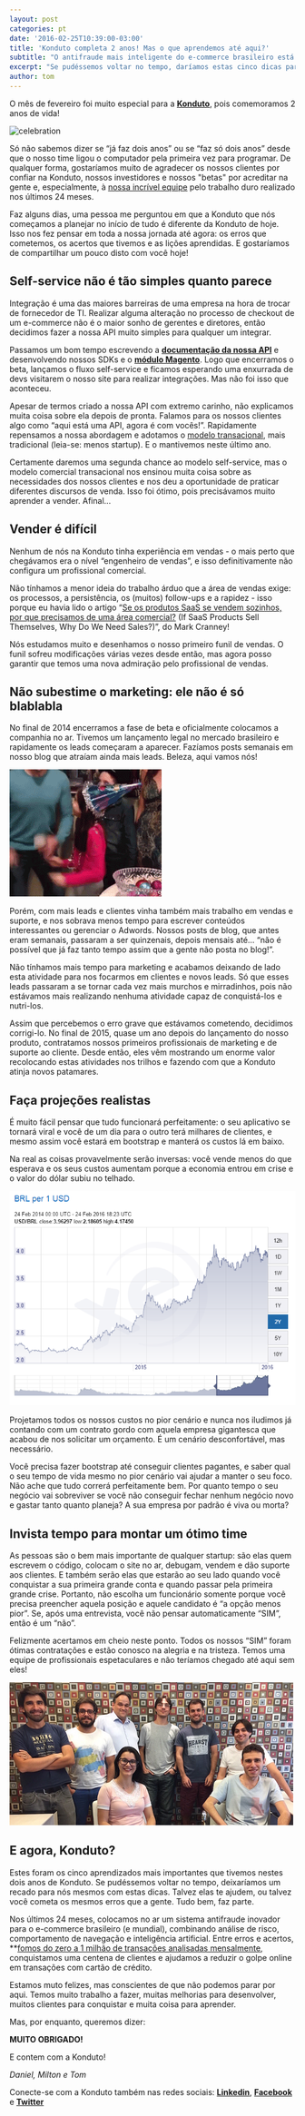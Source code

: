 ```yaml
---
layout: post
categories: pt
date: '2016-02-25T10:39:00-03:00'
title: 'Konduto completa 2 anos! Mas o que aprendemos até aqui?'
subtitle: "O antifraude mais inteligente do e-commerce brasileiro está comemorando dois anos de vida. "
excerpt: "Se pudéssemos voltar no tempo, daríamos estas cinco dicas para nós mesmos"
author: tom
---
```

O mês de fevereiro foi muito especial para a **[Konduto](https://www.konduto.com/?utm_source=konduto&utm_medium=blog&utm_campaign=conteudo-2a)**, pois comemoramos  2 anos de vida! 

![celebration](/images/160225-celebration.gif)

Só não sabemos dizer se “já faz dois anos” ou se “faz só dois anos” desde que o nosso time ligou o computador pela primeira vez para programar. De qualquer forma, gostaríamos muito de agradecer os nossos clientes por confiar na Konduto, nossos investidores e nossos "betas" por acreditar na gente e, especialmente, à [nossa incrível equipe](https://www.konduto.com/pt/about/?utm_source=konduto&utm_medium=blog&utm_campaign=conteudo-2a) pelo trabalho duro realizado nos últimos 24 meses. 

Faz alguns dias, uma pessoa me perguntou em que a Konduto que nós começamos a planejar no início de tudo é diferente da Konduto de hoje. Isso nos fez pensar em toda a nossa jornada até agora: os erros que cometemos, os acertos que tivemos e as lições aprendidas. E gostaríamos de compartilhar um pouco disto com você hoje! 

## Self-service não é tão simples quanto parece

Integração é uma das maiores barreiras de uma empresa na hora de trocar de fornecedor de TI. Realizar alguma alteração no processo de checkout de um e-commerce não é o maior sonho de gerentes e diretores, então decidimos fazer a nossa API muito simples para qualquer um integrar.

Passamos um bom tempo escrevendo a **[documentação da nossa API](http://docs.konduto.com/?utm_source=konduto&utm_medium=blog&utm_campaign=conteudo-2a)** e desenvolvendo nossos SDKs e o **[módulo Magento](https://www.magentocommerce.com/magento-connect/konduto-fraud-detection-service.html)**. Logo que encerramos o beta, lançamos o fluxo self-service e ficamos esperando uma enxurrada de devs visitarem o nosso site para realizar integrações. Mas não foi isso que aconteceu. 

Apesar de termos criado a nossa API com extremo carinho, não explicamos muita coisa sobre ela depois de pronta. Falamos para os nossos clientes algo como “aqui está uma API, agora é com vocês!”. Rapidamente repensamos a nossa abordagem e adotamos o [modelo transacional](http://chaotic-flow.com/saas-startup-strategy-three-saas-sales-models/), mais tradicional (leia-se: menos startup). E o mantivemos neste último ano. 

Certamente daremos uma segunda chance ao modelo self-service, mas o modelo comercial transacional nos ensinou muita coisa sobre as necessidades dos nossos clientes e nos deu a oportunidade de praticar diferentes discursos de venda. Isso foi ótimo, pois precisávamos muito aprender a vender. Afinal… 

## Vender é difícil

Nenhum de nós na Konduto tinha experiência em vendas - o mais perto que chegávamos era o nível “engenheiro de vendas”, e isso definitivamente não configura um profissional comercial.

Não tínhamos a menor ideia do trabalho árduo que a área de vendas exige: os processos, a persistência, os (muitos) follow-ups e a rapidez - isso porque eu havia lido o artigo “[Se os produtos SaaS se vendem sozinhos, por que precisamos de uma área comercial?](http://a16z.com/2014/05/30/selling-saas-products-dont-sell-themselves/) (If SaaS Products Sell Themselves, Why Do We Need Sales?)”, do Mark Cranney! 

Nós estudamos muito e desenhamos o nosso primeiro funil de vendas. O funil sofreu modificações várias vezes desde então, mas agora posso garantir que temos uma nova admiração pelo profissional de vendas. 

## Não subestime o marketing: ele não é só blablabla

No final de 2014 encerramos a fase de beta e oficialmente colocamos a companhia no ar. Tivemos um lançamento legal no mercado brasileiro e rapidamente os leads começaram a aparecer. Fazíamos posts semanais em nosso blog que atraíam ainda mais leads. Beleza, aqui vamos nós!

![herewego](/images/160225-herewego.gif)

Porém, com mais leads e clientes vinha também mais trabalho em vendas e suporte, e nos sobrava menos tempo para escrever conteúdos interessantes ou gerenciar o Adwords. Nossos posts de blog, que antes eram semanais, passaram a ser quinzenais, depois mensais até… “não é possível que já faz tanto tempo assim que a gente não posta no blog!”. 

Não tínhamos mais tempo para marketing e acabamos deixando de lado esta atividade para nos focarmos em clientes e novos leads. Só que esses leads passaram a se tornar cada vez mais murchos e mirradinhos, pois não estávamos mais realizando nenhuma atividade capaz de conquistá-los e nutri-los. 

Assim que percebemos o erro grave que estávamos cometendo, decidimos corrigi-lo. No final de 2015, quase um ano depois do lançamento do nosso produto, contratamos nossos primeiros profissionais de marketing e de suporte ao cliente. Desde então, eles vêm mostrando um enorme valor recolocando estas atividades nos trilhos e fazendo com que a Konduto atinja novos patamares. 

## Faça projeções realistas

É muito fácil pensar que tudo funcionará perfeitamente: o seu aplicativo se tornará viral e você de um dia para o outro terá milhares de clientes, e mesmo assim você estará em bootstrap e manterá os custos lá em baixo. 

Na real as coisas provavelmente serão inversas: você vende menos do que esperava e os seus custos aumentam porque a economia entrou em crise e o valor do dólar subiu no telhado. 

![chart](/images/160225-brl-usd-chart.png)

Projetamos todos os nossos custos no pior cenário e nunca nos iludimos já contando com um contrato gordo com aquela empresa gigantesca que acabou de nos solicitar um orçamento. É um cenário desconfortável, mas necessário. 

Você precisa fazer bootstrap até conseguir clientes pagantes, e saber qual o seu tempo de vida mesmo no pior cenário vai ajudar a manter o seu foco. Não ache que tudo correrá perfeitamente bem. Por quanto tempo o seu negócio vai sobreviver se você não conseguir fechar nenhum negócio novo e gastar tanto quanto planeja? A sua empresa por padrão é viva ou morta?

## Invista tempo para montar um ótimo time

As pessoas são o bem mais importante de qualquer startup: são elas quem escrevem o código, colocam o site no ar, debugam, vendem e dão suporte aos clientes. E também serão elas que estarão ao seu lado quando você conquistar a sua primeira grande conta e quando passar pela primeira grande crise. Portanto, não escolha um funcionário somente porque você precisa preencher aquela posição e aquele candidato é “a opção menos pior”. Se, após uma entrevista, você não pensar automaticamente “SIM”, então é um “não”. 

Felizmente acertamos em cheio neste ponto. Todos os nossos “SIM” foram ótimas contratações e estão conosco na alegria e na tristeza. Temos uma equipe de profissionais espetaculares e não teríamos chegado até aqui sem eles! 

![team](/images/160225-team-kdt.png)

## E agora, Konduto?

Estes foram os cinco aprendizados mais importantes que tivemos nestes dois anos de Konduto. Se pudéssemos voltar no tempo, deixaríamos um recado para nós mesmos com estas dicas. Talvez elas te ajudem, ou talvez você cometa os mesmos erros que a gente. Tudo bem, faz parte. 

Nos últimos 24 meses, colocamos no ar um sistema antifraude inovador para o e-commerce brasileiro (e mundial), combinando análise de risco, comportamento de navegação e inteligência artificial. Entre erros e acertos, **[fomos do zero a 1 milhão de transações analisadas mensalmente](http://startupi.com.br/2016/01/konduto-contabiliza-um-milhao-de-transacoes-analisadas-e-cresce-50-vezes-no-segundo-ano-de-operacoes/), conquistamos uma centena de clientes e ajudamos a reduzir o golpe online em transações com cartão de crédito.

Estamos muto felizes, mas conscientes de que não podemos parar por aqui. Temos muito trabalho a fazer, muitas melhorias para desenvolver, muitos clientes para conquistar e muita coisa para aprender. 

Mas, por enquanto, queremos dizer: 

**MUITO OBRIGADO!**  

E contem com a Konduto! 

*Daniel, Milton e Tom*

Conecte-se com a Konduto também nas redes sociais: **[Linkedin](https://www.linkedin.com/company/konduto)**, **[Facebook](https://www.facebook.com/konduto)** e **[Twitter](https://twitter.com/KondutoBR)**  




